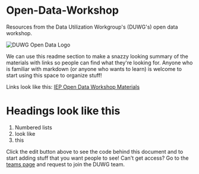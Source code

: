 # Open-Data-Workshop
Resources from the Data Utilization Workgroup's (DUWG's) open data workshop.

![DUWG Open Data Logo](https://github.com/InteragencyEcologicalProgram/Open-Data-Workshop/blob/master/images/datajourneyv2.jpg)

We can use this readme section to make a snazzy looking summary of the materials with links so people can find what they're looking for. Anyone who is familiar with markdown (or anyone who wants to learn) is welcome to start using this space to organize stuff!

Links look like this:
[IEP Open Data Workshop Materials](https://github.com/InteragencyEcologicalProgram/Open-Data-Workshop)

# Headings look like this

1. Numbered lists
1. look like
1. this

Click the edit button above to see the code behind this document and to start adding stuff that you want people to see!
Can't get access? Go to the [teams page](https://github.com/orgs/InteragencyEcologicalProgram/teams) and request to join the DUWG team.

